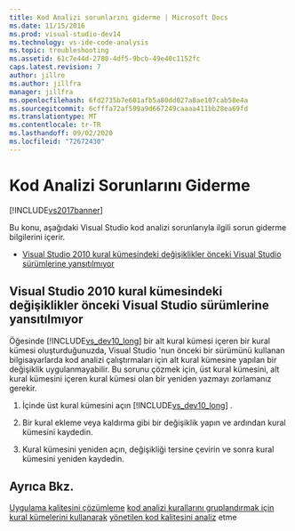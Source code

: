 ```yaml
---
title: Kod Analizi sorunlarını giderme | Microsoft Docs
ms.date: 11/15/2016
ms.prod: visual-studio-dev14
ms.technology: vs-ide-code-analysis
ms.topic: troubleshooting
ms.assetid: 61c7e44d-2780-4df5-9bcb-49e40c1152fc
caps.latest.revision: 7
author: jillre
ms.author: jillfra
manager: jillfra
ms.openlocfilehash: 6fd2735b7e601afb5a80dd027a8ae107cab58e4a
ms.sourcegitcommit: 6cfffa72af599a9d667249caaaa411bb28ea69fd
ms.translationtype: MT
ms.contentlocale: tr-TR
ms.lasthandoff: 09/02/2020
ms.locfileid: "72672430"
---
```

# <a name="troubleshooting-code-analysis-issues"></a>Kod Analizi Sorunlarını Giderme
[!INCLUDE[vs2017banner](../includes/vs2017banner.md)]

Bu konu, aşağıdaki Visual Studio kod analizi sorunlarıyla ilgili sorun giderme bilgilerini içerir.

- [Visual Studio 2010 kural kümesindeki değişiklikler önceki Visual Studio sürümlerine yansıtılmıyor](#ChildRuleSetChangesInPreviousVersions)

## <a name="changes-in-a-visual-studio-2010-rule-set-are-not-reflected-in-previous-visual-studio-versions"></a><a name="ChildRuleSetChangesInPreviousVersions"></a> Visual Studio 2010 kural kümesindeki değişiklikler önceki Visual Studio sürümlerine yansıtılmıyor
 Öğesinde [!INCLUDE[vs_dev10_long](../includes/vs-dev10-long-md.md)] bir alt kural kümesi içeren bir kural kümesi oluşturduğunuzda, Visual Studio 'nun önceki bir sürümünü kullanan bilgisayarlarda kod analizi çalıştırmaları için alt kural kümesine yapılan bir değişiklik uygulanmayabilir. Bu sorunu çözmek için, üst kural kümesini, alt kural kümesini içeren kural kümesi olan bir yeniden yazmayı zorlamanız gerekir.

1. İçinde üst kural kümesini açın [!INCLUDE[vs_dev10_long](../includes/vs-dev10-long-md.md)] .

2. Bir kural ekleme veya kaldırma gibi bir değişiklik yapın ve ardından kural kümesini kaydedin.

3. Kural kümesini yeniden açın, değişikliği tersine çevirin ve sonra kural kümesini yeniden kaydedin.

## <a name="see-also"></a>Ayrıca Bkz.
 [Uygulama kalitesini çözümleme](../code-quality/analyzing-application-quality-by-using-code-analysis-tools.md) [kod analizi kurallarını gruplandırmak için kural kümelerini kullanarak](../code-quality/using-rule-sets-to-group-code-analysis-rules.md) [yönetilen kod kalitesini analiz](../code-quality/analyzing-managed-code-quality-by-using-code-analysis.md) etme
